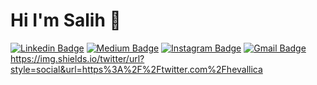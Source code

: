 # Hi I'm Salih 👋
[![Linkedin Badge](https://img.shields.io/twitter/url?style=social&url=https%3A%2F%2Ftwitter.com%2Fhevallica)](www.linkedin.com/in/SalihGungormez)
[![Medium Badge](https://img.shields.io/badge/-@__jessicalim-000000?style=flat&labelColor=000000&logo=Medium&link=https://medium.com/@salihgnrmz27)](https://medium.com/@salihgnrmz27)
[![Instagram Badge](https://img.shields.io/badge/-@jlim__slam-purple?style=flat&logo=instagram&logoColor=white&link=https://www.instagram.com/salihgngormez/)](https://www.instagram.com/salihgngormez/)
[![Gmail Badge](https://img.shields.io/badge/-jessicalim813-c14438?style=flat&logo=Gmail&logoColor=white&link=mailto:salihgungormez@outlook.com)](mailto:salihgungormez@outlook.com)
https://img.shields.io/twitter/url?style=social&url=https%3A%2F%2Ftwitter.com%2Fhevallica



<!--
**Psychep/Psychep** is a ✨ _special_ ✨ repository because its `README.md` (this file) appears on your GitHub profile.

Here are some ideas to get you started:

- 🔭 I’m currently working on ...
- 🌱 I’m currently learning ...
- 👯 I’m looking to collaborate on ...
- 🤔 I’m looking for help with ...
- 💬 Ask me about ...
- 📫 How to reach me: ...
- 😄 Pronouns: ...
- ⚡ Fun fact: ...
-->
